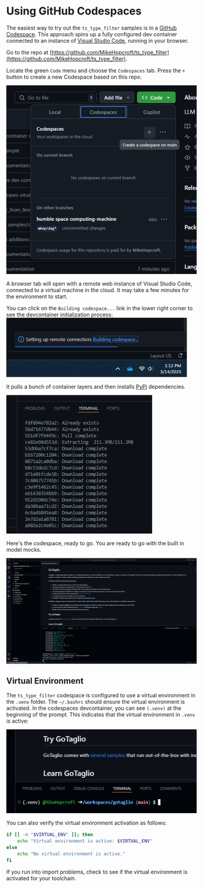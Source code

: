 # Using GitHub Codespaces

The easiest way to try out the `ts_type_filter` samples is in a [GitHub Codespace](https://github.com/features/codespaces). This approach spins up a fully configured dev container connected to an instance of [Visual Studio Code](https://code.visualstudio.com/), running in your browser. 

Go to the repo at [https://github.com/MikeHopcroft/ts_type_filter](https://github.com/MikeHopcroft/ts_type_filter).

Locate the green `Code` menu and choose the `Codespaces` tab. Press the `+` button to create a new Codespace based on this repo.

![](codespaces.png)

A browser tab will open with a remote web instance of Visual Studio Code, connected to a virtual machine in the cloud. It may take a few minutes for the environment to start.

You can click on the `Building codespace...` link in the lower right corner to see the devcontainer initialization process:
![](./building-codespace.png)

It pulls a bunch of container layers and then installs [PyPi](https://pypi.org/) dependencies.

![](./building-codespace2.png)

Here's the codespace, ready to go. You are ready to go with the built in model mocks.

![](./building-codespace3.png)

## Virtual Environment

The `ts_type_filter` codespace is configured to use a virtual environment in the `.venv` folder. The `~/.bashrc` should ensure the virtual environment is activated. In the codespaces devcontainer, you can see `(.venv)` at the beginning of the prompt. This indicates that the virtual environment in `.venv` is active:

![](./active-virtual-environment.png)

You can also verify the virtual environment activation as follows:
~~~sh
if [[ -n "$VIRTUAL_ENV" ]]; then
    echo "Virtual environment is active: $VIRTUAL_ENV"
else
    echo "No virtual environment is active."
fi
~~~

If you run into import problems, check to see if the virtual environment is activated for your toolchain.
